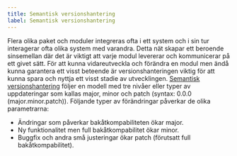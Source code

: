 ```yaml
---
title: Semantisk versionshantering
label: Semantisk versionshantering
---
```


Flera olika paket och moduler integreras ofta i ett system och i sin tur interagerar ofta olika system med varandra. Detta nät skapar ett beroende sinsemellan där det är viktigt att varje modul levererar och kommunicerar på ett givet sätt. För att kunna vidareutveckla och förändra en modul men ändå kunna garantera ett visst beteende är versionshanteringen viktig för att kunna spara och nyttja ett visst stadie av utvecklingen. [Semantisk versionshantering](http://semver.org/lang/sv/) följer en modell med tre nivåer eller typer av uppdateringar som kallas major, minor och patch (syntax: 0.0.0 (major.minor.patch)). Följande typer av förändringar påverkar de olika parametrarna:

- Ändringar som påverkar bakåtkompabiliteten ökar major.
- Ny funktionalitet men full bakåtkompabilitet ökar minor.
- Buggfix och andra små justeringar ökar patch (förutsatt full bakåtkompabilitet).
